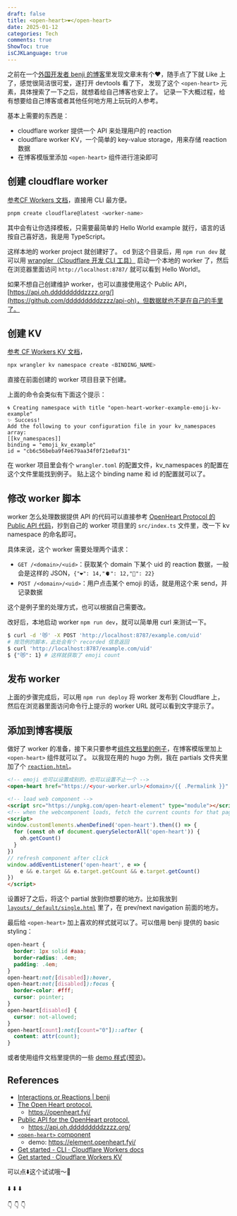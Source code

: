 ```yaml
---
draft: false
title: <open-heart>❤️</open-heart>
date: 2025-01-12
categories: Tech
comments: true
ShowToc: true
isCJKLanguage: true
---
```


之前在一个[外国开发者 benji 的博客](https://www.benji.dog/articles/interactions-or-reactions/)里发现文章末有个❤️，随手点了下就 Like 上了，感觉很简洁很可爱，遂打开 devtools 看了下，
发现了这个 `<open-heart>` 元素，具体搜索了一下之后，就想着给自己博客也安上了。
记录一下大概过程，给有想要给自己博客或者其他任何地方用上玩玩的人参考。

基本上需要的东西是：
- cloudflare worker 提供一个 API 来处理用户的 reaction
- cloudflare worker KV，一个简单的 key-value storage，用来存储 reaction 数据
- 在博客模版里添加 `<open-heart>` 组件进行渲染即可

## 创建 cloudflare worker

[参考CF Workers 文档](https://developers.cloudflare.com/workers/get-started/guide/)，直接用 CLI 最方便。

```sh
pnpm create cloudflare@latest <worker-name>
```

其中会有让你选择模板，只需要最简单的 Hello World example 就行，语言的话按自己喜好选，我是用 TypeScript。

这样本地的 worker project 就创建好了。
cd 到这个目录后，用 `npm run dev` 就可以用 [wrangler（Cloudflare 开发 CLI 工具）](https://developers.cloudflare.com/workers/wrangler/) 启动一个本地的 worker 了，然后在浏览器里面访问 `http://localhost:8787/` 就可以看到 Hello World!。

如果不想自己创建维护 worker，也可以直接使用这个 Public API，[https://api.oh.dddddddddzzzz.org/](https://github.com/dddddddddzzzz/api-oh)，但数据就也不是在自己的手里了。


## 创建 KV

[参考 CF Workers KV 文档](https://developers.cloudflare.com/kv/get-started/#2-create-a-kv-namespace)，

```sh
npx wrangler kv namespace create <BINDING_NAME>
```
直接在前面创建的 worker 项目目录下创建。

上面的命令会类似有下面这个提示：

```
🌀 Creating namespace with title "open-heart-worker-example-emoji-kv-example"
✨ Success!
Add the following to your configuration file in your kv_namespaces array:
[[kv_namespaces]]
binding = "emoji_kv_example"
id = "cb6c56beba9f4e679aa34f0f21e0af31"
```

在 worker 项目里会有个 `wrangler.toml` 的配置文件，kv_namespaces 的配置在这个文件里能找到例子。
贴上这个 binding name 和 id 的配置就可以了。


## 修改 worker 脚本

worker 怎么处理数据提供 API 的代码可以直接参考 [OpenHeart Protocol 的 Public API 代码](https://github.com/dddddddddzzzz/api-oh/blob/main/src/worker.js)，抄到自己的 worker 项目里的 `src/index.ts` 文件里，改一下 kv namespace 的命名即可。

具体来说，这个 worker 需要处理两个请求：
- `GET /<domain>/<uid>`：获取某个 domain 下某个 uid 的 reaction 数据，一般会是这样的 JSON，`{"❤️": 14,"🫀": 12,"🥨": 22}`
- `POST /<domain>/<uid>`：用户点击某个 emoji 的话，就是用这个来 send，并记录数据

这个是例子里的处理方式，也可以根据自己需要改。

改好后，本地启动 worker `npm run dev`，就可以简单用 curl 来测试一下。

```sh
$ curl -d '😻' -X POST 'http://localhost:8787/example.com/uid'
# 按范例的脚本，此处会有个 recorded 信息返回
$ curl 'http://localhost:8787/example.com/uid'
$ {"😻": 1} # 这样就获取了 emoji count
```

## 发布 worker

上面的步骤完成后，可以用 `npm run deploy` 将 worker 发布到 Cloudflare 上，
然后在浏览器里面访问命令行上提示的 worker URL 就可以看到文字提示了。

## 添加到博客模版

做好了 worker 的准备，接下来只要参考[组件文档里的例子](https://github.com/dddddddddzzzz/open-heart-element)，在博客模版里加上 `<open-heart>` 组件就可以了。
以我现在用的 hugo 为例，我在 partials 文件夹里加了个 [`reaction.html`](https://github.com/bambooom/bambooom.github.io/blob/master/themes/PaperMod/layouts/partials/reaction.html)。

```html
<!-- emoji 也可以设置成别的，也可以设置不止一个 -->
<open-heart href="https://<your-worker.url>/<domain>/{{ .Permalink }}" emoji="❤️">❤️</open-heart>

<!-- load web component -->
<script src="https://unpkg.com/open-heart-element" type="module"></script>
<!-- when the webcomponent loads, fetch the current counts for that page -->
<script>
window.customElements.whenDefined('open-heart').then(() => {
  for (const oh of document.querySelectorAll('open-heart')) {
    oh.getCount()
  }
})
// refresh component after click
window.addEventListener('open-heart', e => {
	e && e.target && e.target.getCount && e.target.getCount()
})
</script>
```

设置好了之后，将这个 partial 放到你想要的地方。比如我放到 [`layouts/_default/single.html`](https://github.com/bambooom/bambooom.github.io/blob/master/themes/PaperMod/layouts/_default/single.html#L56) 里了，在 prev/next navigation 前面的地方。


最后给 `<open-heart>` 加上喜欢的样式就可以了。可以借用 benji 提供的 basic styling：

```css
open-heart {
  border: 1px solid #aaa;
  border-radius: .4em;
  padding: .4em;
}
open-heart:not([disabled]):hover,
open-heart:not([disabled]):focus {
  border-color: #fff;
  cursor: pointer;
}
open-heart[disabled] {
  cursor: not-allowed;
}
open-heart[count]:not([count="0"])::after {
  content: attr(count);
}
```

或者使用组件文档里提供的一些 [demo 样式](https://github.com/dddddddddzzzz/open-heart-element/blob/main/demo.css)([预览](https://element.openheart.fyi/))。

## References

- [Interactions or Reactions | benji](https://www.benji.dog/articles/interactions-or-reactions/)
- [The Open Heart protocol.](https://github.com/dddddddddzzzz/OpenHeart)
  - https://openheart.fyi/
- [Public API for the OpenHeart protocol.](https://github.com/dddddddddzzzz/api-oh)
  - https://api.oh.dddddddddzzzz.org/
- [`<open-heart>` component](https://github.com/dddddddddzzzz/open-heart-element)
  - demo: https://element.openheart.fyi/
- [Get started - CLI · Cloudflare Workers docs](https://developers.cloudflare.com/workers/get-started/guide/)
- [Get started · Cloudflare Workers KV](https://developers.cloudflare.com/kv/get-started/)


可以点⬇️这个试试哦～🥰

⬇️
⬇️
⬇️

👇
👇
👇
